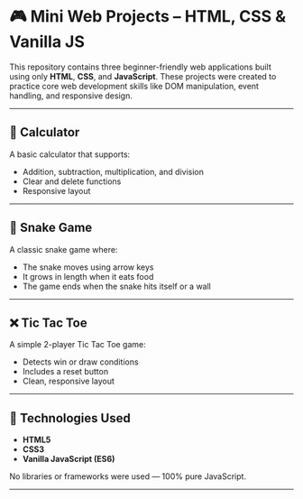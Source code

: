 # 🎮 Mini Web Projects – HTML, CSS & Vanilla JS

This repository contains three beginner-friendly web applications built using only **HTML**, **CSS**, and **JavaScript**. These projects were created to practice core web development skills like DOM manipulation, event handling, and responsive design.

---

## 🧮 Calculator

A basic calculator that supports:
- Addition, subtraction, multiplication, and division
- Clear and delete functions
- Responsive layout

---

## 🐍 Snake Game

A classic snake game where:
- The snake moves using arrow keys
- It grows in length when it eats food
- The game ends when the snake hits itself or a wall

---

## ❌ Tic Tac Toe

A simple 2-player Tic Tac Toe game:
- Detects win or draw conditions
- Includes a reset button
- Clean, responsive layout
  

---

## 🚀 Technologies Used

- **HTML5**
- **CSS3**
- **Vanilla JavaScript (ES6)**

No libraries or frameworks were used — 100% pure JavaScript.

---

